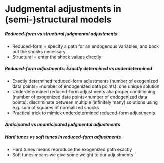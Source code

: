 # Judgmental adjustments in (semi-)structural models

##### Reduced-form vs structural judgmental adjustments

* Reduced-form = specify a path for an endogenous variables, and back out the shocks necessary
* Structural = enter the shock values directly

##### Reduced-form adjustments: Exactly determined vs underdetermined

* Exactly determined reduced-form adjustments (number of exogenized data points==number of endogenized data points): one unique solution
* Underdetermined reduced-form adjustments aka proper conditioning (number of exogenized data points<number of endogenized data points): discriminate between multiple (infinitely many) solutions using e.g. sum of squares of normalized shocks
* Practical trick to mimick underdetermined reduced-form adjustments

##### Anticipated vs unanticipated judgmental adjustments

##### Hard tunes vs soft tunes in reduced-form adjustments

* Hard tunes means reproduce the exogenized path exactly
* Soft tunes means we give some weight to our adjustments



